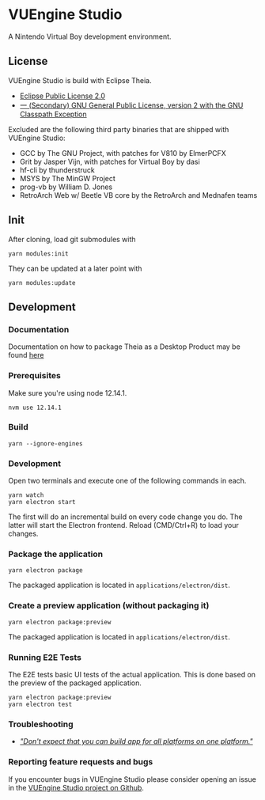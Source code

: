 # VUEngine Studio

A Nintendo Virtual Boy development environment.


## License

VUEngine Studio is build with Eclipse Theia.

- [Eclipse Public License 2.0](LICENSE)
- [一 (Secondary) GNU General Public License, version 2 with the GNU Classpath Exception](LICENSE)

Excluded are the following third party binaries that are shipped with VUEngine Studio: 

- GCC by The GNU Project, with patches for V810 by ElmerPCFX
- Grit by Jasper Vijn, with patches for Virtual Boy by dasi
- hf-cli by thunderstruck
- MSYS by The MinGW Project
- prog-vb by William D. Jones
- RetroArch Web w/ Beetle VB core by the RetroArch and Mednafen teams


## Init

After cloning, load git submodules with

    yarn modules:init

They can be updated at a later point with

    yarn modules:update


## Development

### Documentation

Documentation on how to package Theia as a Desktop Product may be found [here](https://theia-ide.org/docs/blueprint_documentation/)


### Prerequisites

Make sure you're using node 12.14.1.

    nvm use 12.14.1


### Build

    yarn --ignore-engines


### Development

Open two terminals and execute one of the following commands in each.

    yarn watch
    yarn electron start

The first will do an incremental build on every code change you do. The latter will start the Electron frontend. Reload (CMD/Ctrl+R) to load your changes.


### Package the application

    yarn electron package

The packaged application is located in `applications/electron/dist`.


### Create a preview application (without packaging it)

    yarn electron package:preview

The packaged application is located in `applications/electron/dist`.


### Running E2E Tests

The E2E tests basic UI tests of the actual application.
This is done based on the preview of the packaged application.

    yarn electron package:preview
    yarn electron test


### Troubleshooting

- [_"Don't expect that you can build app for all platforms on one platform."_](https://www.electron.build/multi-platform-build)


### Reporting feature requests and bugs

If you encounter bugs in VUEngine Studio please consider opening an issue in the [VUEngine Studio project on Github](https://github.com/VUEngine/VUEngine-Studio/issues/new/choose).

